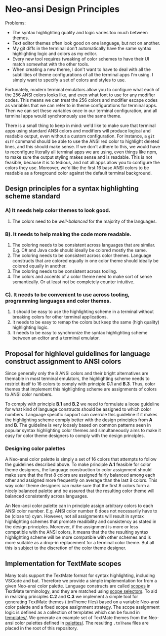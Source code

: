# Neo-ansi Design Principles

Problems:
- The syntax highlighting quality and logic varies too much between themes.
- Text editor themes often look good on one language, but not on another.
- My git diffs in the terminal don't automatically have the same syntax highlighting logic and colors as my editor.
- Every new tool requires tweaking of color schemes to have their UI match somewhat with the other tools.
- When creating a new theme, I don't want to have to deal with all the subtilities of theme configurations of all the terminal apps I'm using. I simply want to specify a set of colors and styles to use.

Fortunately, modern terminal emulators allow you to configure what each of the 256 ANSI colors looks like, and even what font to use for any modifier codes.
This means we can treat the 256 colors and modifier escape codes as variables that we can refer to in theme configurations for terminal apps.
Then we can set these variables once in our terminal configuration, and all terminal apps would synchronously use the same theme.

There is a small thing to keep in mind: we'd like to make sure that terminal apps using standard ANSI colors and modifiers will produce logical and readable output, even without a custom configuration.
For instance, a `git diff` command should be able to use the ANSI red color to highlight deleted lines, and this should make sense.
If we don't adhere to this, we would have to reconfigure literally all terminal apps we are using, even things like npm, to make sure the output styling makes sense and is readable.
This is not feasible, because it is to tedious, and not all apps allow you to configure the colors they use.
Moreover, we'd like the first 16 base ANSI colors to be readable as a foreground color against the default terminal background.

## Design principles for a syntax highlighting scheme standard

### A) It needs help color themes to look good.

1. The colors need to be *well-balanced* for the majority of the languages.

### B). It needs to help making the code more readable.

1. The coloring needs to be consistent across languages that are similar. 
   E.g. C# and Java code should ideally be colored mostly the same.
2. The coloring needs to be consistent across color themes.
   Language constructs that are colored equally in one color theme should ideally be colored equally in another.
3. The coloring needs to be consistent across tooling.
4. The colors and accents of a color theme need to make sort of sense semantically.
   Or at least not be completely counter intuitive.

### C). It needs to be convenient to use across tooling, programming languages and color themes.

1. It should be easy to use the highlighting scheme in a terminal without breaking colors for other terminal applications. 
2. It needs to be easy to remap the colors but keep the same (high quality) highlighting logic. 
3. It needs to be easy to synchronize the syntax highlighting scheme between an editor and a terminal emulator.

## Proposal for highlevel guidelines for language construct assignment to ANSI colors

Since generally only the 8 ANSI colors and their bright alternatives are themable in most terminal emulators, the highlighting scheme needs to restrict itself to 16 colors to comply with principle **C.1** and **B.3**.
Thus, color themes that implement this highlighting scheme are assignments of colors to ANSI color numbers.

To comply with principle **B.1** and **B.2** we need to formulate a loose guideline for what kind of language constructs should be assigned to which color numbers.
Language specific support can overrule this guideline if it makes the highlighting scheme comply better with the design principles from **A** and **B**.
The guideline is very loosely based on common patterns seen in popular syntax highlighting color themes and simultaneously aims to make it easy for color theme designers to comply with the design principles.


### Designing color palettes

A Neo-ansi color palette is simply a set of 16 colors that attempts to follow the guidelines described above.
To make principle **A.1** feasible for color theme designers, the language construction to color assignment should make sure that the first 8 colors are assigned fairly balanced among each other and assigned more frequently on average than the last 8 colors.
This way color theme designers can make sure that the first 8 colors form a nicely balanced palette and be assured that the resulting color theme will balanced consistently across languages.

An Neo-ansi color palette can in principle assign arbitrary colors to each ANSI color number.
E.g. ANSI color number 6 does not necessarily have to be (close to) cyan.
However, not all assignments will result in syntax highlighting schemes that promote readibility and consistency as stated in the design principles.
Moreover, if the assignment is more or less compatible with the ANSI colors, it means that the the resulting syntax highlighting scheme will be more compatible with other schemes and is more suitable as a drop-in replacement for a terminal color theme.
But all this is subject to the discretion of the color theme designer.

## Implementation for TextMate scopes

Many tools support the TextMate format for syntax highlighting, including VSCode and bat.
Therefore we provide a simple implementation for  from a given Neo-ansi color palette.
Language constructs are called [scopes](https://macromates.com/manual/en/language_grammars) in TextMate terminology, and they are matched using [scope selectors](https://macromates.com/manual/en/scope_selectors).
To aid in realizing principles **C.2** and **C.3** we implement a simple tool for generating TextMate themes (.tmTheme files) based on a variable Neo-ansi color palette and a fixed scope assignment strategy.
The scope assignment logic is defined as a collection of templates which can be found in [templates/](https://github.com/chtenb/neo-ansi/tree/main/templates).
We generate an example set of TextMate themes from the Neo-ansi color palettes defined in [palettes/](https://github.com/chtenb/neo-ansi/tree/main/palettes).
The resulting `.tmTheme` files are placed in the root of this repository.


